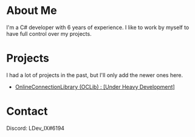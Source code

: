 # About Me
I'm a C# developer with 6 years of experience.
I like to work by myself to have full control over my projects.

# Projects
I had a lot of projects in the past, but I'll only add the newer ones here.
- [OnlineConnectionLibrary (OCLib) : [Under Heavy Development]](https://github.com/LDev-IX/OnlineConnectionLibrary)

# Contact
Discord: LDev_IX#6194

